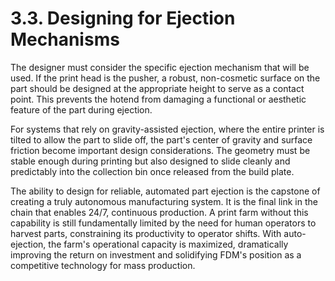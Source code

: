 # 3.3. Designing for Ejection Mechanisms

The designer must consider the specific ejection mechanism that will be used. If the print head is the pusher, a robust, non-cosmetic surface on the part should be designed at the appropriate height to serve as a contact point. This prevents the hotend from damaging a functional or aesthetic feature of the part during ejection.

For systems that rely on gravity-assisted ejection, where the entire printer is tilted to allow the part to slide off, the part's center of gravity and surface friction become important design considerations. The geometry must be stable enough during printing but also designed to slide cleanly and predictably into the collection bin once released from the build plate.

The ability to design for reliable, automated part ejection is the capstone of creating a truly autonomous manufacturing system. It is the final link in the chain that enables 24/7, continuous production. A print farm without this capability is still fundamentally limited by the need for human operators to harvest parts, constraining its productivity to operator shifts. With auto-ejection, the farm's operational capacity is maximized, dramatically improving the return on investment and solidifying FDM's position as a competitive technology for mass production.
